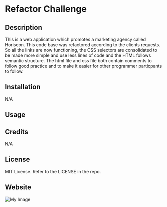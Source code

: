 # Refactor Challenge

## Description

This is a web application which promotes a marketing agency called Horiseon.
This code base was refactored according to the clients requests. So all the links are now functioning, the CSS selectors are consolidated to be made more simple and use less lines of code and the HTML follows semantic structure. The html file and css file both contain comments to follow good practice and to make it easier for other programmer particpants to follow. 

## Installation

   N/A

## Usage

## Credits

N/A

## License

MIT License. Refer to the LICENSE in the repo.


## Website

![My Image](/challenge/assets/images/digital-marketing-meeting.jpg)